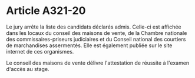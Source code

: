 # Article A321-20

Le jury arrête la liste des candidats déclarés admis. Celle-ci est affichée dans les locaux du conseil des maisons de vente, de la Chambre nationale des commissaires-priseurs judiciaires et du Conseil national des courtiers de marchandises assermentés. Elle est également publiée sur le site internet de ces organismes.

Le conseil des maisons de vente délivre l'attestation de réussite à l'examen d'accès au stage.
